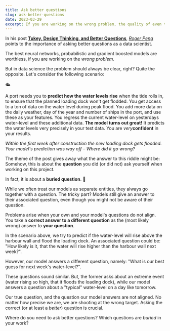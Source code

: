 ```yaml
---
title: Ask better questions
slug: ask-better-questions
date: 2023-03-29
excerpt: If you are working on the wrong problem, the quality of even the best neural networks, probabilistic and gradient boosted models would be useless. However, in data science, it is assumed that the problem being worked on is always clear. It is not.
---
```


In his post **[Tukey, Design Thinking, and Better Questions](https://simplystatistics.org/posts/2019-04-17-tukey-design-thinking-and-better-questions/)**, *[Roger Peng](https://twitter.com/rdpeng)* points to the importance of asking better questions as a data scientist.

The best neural networks, probabilistic and gradient boosted models are worthless, if you are working on the *wrong problem.*

But in data science the problem should always be clear, right?
Quite the opposite. Let's consider the following scenario:

🛳️

A port needs you to **predict how the water levels rise** when the tide rolls in, to ensure that the planned loading dock won't get flodded. You get access to a ton of data on the water level during peak flood. You add more data on the daily weather, day of the year and number of ships in the port, and use these as your features. You regress the current water-level on yesterdays water-level and these additional data. **The model turns out great!** It predicts the water levels very precisely in your test data. You are *very***confident** in your results.

*Within the first week after construction the new loading dock gets flooded. Your model's prediction was way off – Where did it go wrong?*

The theme of the post gives away what the answer to this riddle might be: Somehow, this is about the **question** you did (or did not) ask yourself when working on this project. 

In fact, it is about a **buried question**. 🍃

While we often treat our models as separate entities, they always go together with a question. The tricky part? Models still give an answer to their associated question, even though you might not be aware of their question.

Problems arise when your own and your model's questions do not align. You take a **correct answer to a different question** as the (most likely wrong) answer to **your question**. 

In the scenario above, we try to predict if the water-level will rise above the harbour wall and flood the loading dock. An associated question could be: "How likely is it, that the water will rise higher than the harbour wall next week?".

However, our model answers a different question, namely: "What is our best guess for next week's water-level?".

These questions sound similar. But, the former asks about an extreme event (water rising so high, that it floods the loading dock), while our model answers a question about a "typical" water-level on a day like tomorrow.

Our true question, and the question our model answers are not aligned. No matter how precise we are, we are shooting at the wrong target. Asking the correct (or at least a *better*) question is crucial.

Where do you need to ask better questions? 
Which questions are *buried* in your work?
